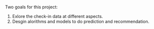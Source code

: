 Two goals for this project:

1. Exlore the check-in data at different aspects.
2. Desgin alorithms and models to do prediction and recommendation.


